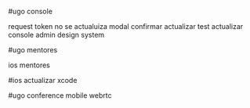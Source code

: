 #ugo console

request token no se actualuiza
modal confirmar
actualizar test
actualizar console admin design system

#ugo mentores

ios mentores


#ios 
actualizar xcode

#ugo conference
mobile webrtc
